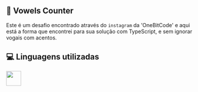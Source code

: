 ## 📕 Vowels Counter

Este é um desafio encontrado através do `instagram` da 'OneBitCode' e aqui está a forma que encontrei para sua solução com TypeScript, e sem ignorar vogais com acentos.

## 💻 Linguagens utilizadas

<img src="https://cdn.jsdelivr.net/gh/devicons/devicon/icons/typescript/typescript-original.svg" width="40" />
          